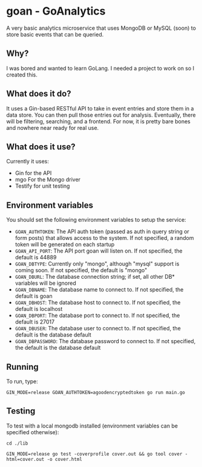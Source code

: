 # goan - GoAnalytics
A very basic analytics microservice that uses MongoDB or MySQL (soon) to store basic events that can be queried.

## Why?
I was bored and wanted to learn GoLang. I needed a project to work on so I created this.

## What does it do?
It uses a Gin-based RESTful API to take in event entries and store them in a data store. You can then pull
those entries out for analysis. Eventually, there will be filtering, searching, and a frontend. For now, it
is pretty bare bones and nowhere near ready for real use.

## What does it use?
Currently it uses:

- Gin for the API
- mgo For the Mongo driver
- Testify for unit testing

## Environment variables
You should set the following environment variables to setup the service:

- `GOAN_AUTHTOKEN`: The API auth token (passed as auth in query string or form posts) that allows access to the system. If not specified, 
a random token will be generated on each startup
- `GOAN_API_PORT`: The API port goan will listen on. If not specified, the default is 44889
- `GOAN_DBTYPE`: Currently only "mongo", although "mysql" support is coming soon. If not specified, the default is "mongo"
- `GOAN_DBURL`: The database connection string; if set, all other DB* variables will be ignored
- `GOAN_DBNAME`: The database name to connect to. If not specified, the default is goan
- `GOAN_DBHOST`: The database host to connect to. If not specified, the default is localhost
- `GOAN_DBPORT`: The database port to connect to. If not specified, the default is 27017
- `GOAN_DBUSER`: The database user to connect to. If not specified, the default is the database default
- `GOAN_DBPASSWORD`: The database password to connect to. If not specified, the default is the database default

## Running
To run, type:

`GIN_MODE=release GOAN_AUTHTOKEN=agoodencryptedtoken go run main.go`

## Testing
To test with a local mongodb installed (environment variables can be specified otherwise):

`cd ./lib`

`GIN_MODE=release go test -coverprofile cover.out && go tool cover -html=cover.out -o cover.html`
